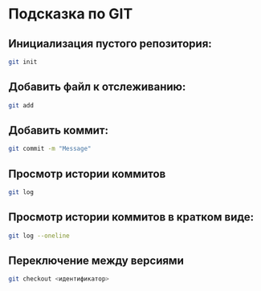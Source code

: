 # Подсказка по GIT

## Инициализация пустого репозитория:
```sh
git init
```

## Добавить файл к отслеживанию:
```sh
git add
```
## Добавить коммит:
```sh
git commit -m "Message"
```
## Просмотр истории коммитов
```sh
git log
```
## Просмотр истории коммитов в кратком виде:
```sh
git log --oneline
```
## Переключение между версиями 
```sh
git checkout <идентификатор>
```